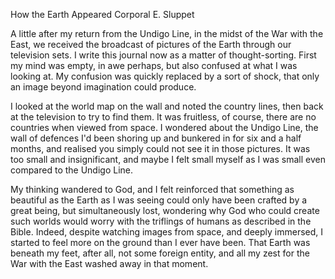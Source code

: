 How the Earth Appeared
Corporal E. Sluppet

A little after my return from the Undigo Line, in the midst of the War with the East, we received the broadcast of pictures of the Earth through our television sets.
I write this journal now as a matter of thought-sorting. First my mind was empty, in awe perhaps, but also confused at what I was looking at.
My confusion was quickly replaced by a sort of shock, that only an image beyond imagination could produce.


I looked at the world map on the wall and noted the country lines, then back at the television to try to find them.
It was fruitless, of course, there are no countries when viewed from space. I wondered about the Undigo Line, the wall of defences I'd been shoring up and bunkered in for six and a half months, and realised you simply could not see it in those pictures. It was too small and insignificant, and maybe I felt small myself as I was small even compared to the Undigo Line.


My thinking wandered to God, and I felt reinforced that something as beautiful as the Earth as I was seeing could only have been crafted by a great being, but simultaneously lost, wondering why God who could create such worlds would worry with the triflings of humans as described in the Bible.
Indeed, despite watching images from space, and deeply immersed, I started to feel more on the ground than I ever have been.
That Earth was beneath my feet, after all, not some foreign entity, and all my zest for the War with the East washed away in that moment.